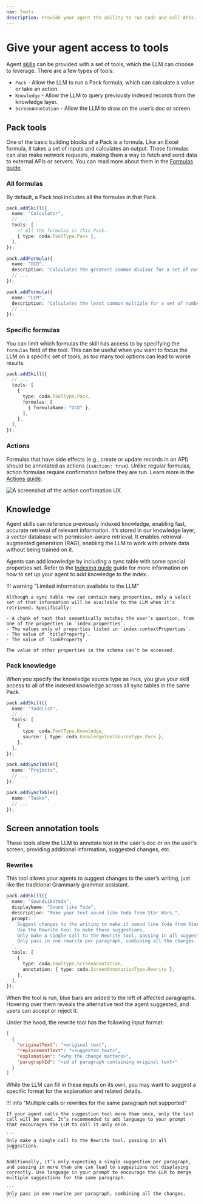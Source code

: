 ```yaml
---
nav: Tools
description: Provide your agent the ability to run code and call APIs.
---
```


# Give your agent access to tools

Agent [skills][skills] can be provided with a set of tools, which the LLM can choose to leverage. There are a few types of tools:

- `Pack` - Allow the LLM to run a Pack formula, which can calculate a value or take an action.
- `Knowledge` - Allow the LLM to query previously indexed records from the knowledge layer.
- `ScreenAnnotation` - Allow the LLM to draw on the user’s doc or screen.


## Pack tools

One of the basic building blocks of a Pack is a formula. Like an Excel formula, it takes a set of inputs and calculates an output. These formulas can also make network requests, making them a way to fetch and send data to external APIs or servers. You can read more about them in the [Formulas guide][formulas].


### All formulas

By default, a Pack tool includes all the formulas in that Pack.

```ts
pack.addSkill({
  name: "Calculator",
  // ...
  tools: [
    // All the formulas in this Pack.
    { type: coda.ToolType.Pack },
  ],
});

pack.addFormula({
  name: "GCD",
  description: "Calculates the greatest common divisor for a set of numbers.",
  // ...
});

pack.addFormula({
  name: "LCM",
  description: "Calculates the least common multiple for a set of numbers.",
  // ...
});
```


### Specific formulas

You can limit which formulas the skill has access to by specifying the `formulas` field of the tool. This can be useful when you want to focus the LLM on a specific set of tools, as too many tool options can lead to worse results.

```ts
pack.addSkill({
  // ...
  tools: [
    {
      type: coda.ToolType.Pack,
      formulas: [
        { formulaName: "GCD" },
      ],
    },
  ],
});
```


### Actions

Formulas that have side effects (e.g., create or update records in an API) should be annotated as actions (`isAction: true`). Unlike regular formulas, action formulas require confirmation before they are run. Learn more in the [Actions guide][actions].

<img src="../../../images/agent_action_confirmation.png" srcset="../../../images/agent_action_confirmation_2x.png 2x" alt="A screenshot of the action confirmation UX." class="screenshot">


## Knowledge

Agent skills can reference previously indexed knowledge, enabling fast, accurate retrieval of relevant information. It’s stored in our knowledge layer, a vector database with permission-aware retrieval. It enables retrieval-augmented generation (RAG), enabling the LLM to work with private data without being trained on it.

Agents can add knowledge by including a sync table with some special properties set. Refer to the [Indexing guide][indexing] guide for more information on how to set up your agent to add knowledge to the index.


!!! warning "Limited information available to the LLM"

    Although a sync table row can contain many properties, only a select set of that information will be available to the LLM when it’s retrieved. Specifically:

    - A chunk of text that semantically matches the user’s question, from one of the properties in `index.properties`.
    - The values only of properties listed in `index.contextProperties`.
    - The value of `titleProperty`.
    - The value of `linkProperty`.

    The value of other properties in the schema can’t be accessed.


### Pack knowledge

When you specify the knowledge source type as `Pack`, you give your skill access to all of the indexed knowledge across all sync tables in the same Pack.

```ts
pack.addSkill({
  name: "TodoList",
  // ...
  tools: [
    {
      type: coda.ToolType.Knowledge,
      source: { type: coda.KnowledgeToolSourceType.Pack },
    },
  ],
});

pack.addSyncTable({
  name: "Projects",
  // ...
});

pack.addSyncTable({
  name: "Tasks",
  // ...
});
```


## Screen annotation tools

These tools allow the LLM to annotate text in the user's doc or on the user's screen, providing additional information, suggested changes, etc.


### Rewrites

This tool allows your agents to suggest changes to the user’s writing, just like the traditional Grammarly grammar assistant.

```ts
pack.addSkill({
  name: "SoundLikeYoda",
  displayName: "Sound like Yoda",
  description: "Make your text sound like Yoda from Star Wars.",
  prompt: `
    Suggest changes to the writing to make it sound like Yoda from Star Wars.
    Use the Rewrite tool to make those suggestions.
    Only make a single call to the Rewrite tool, passing in all suggestions.
    Only pass in one rewrite per paragraph, combining all the changes.
  `,
  tools: [
    {
      type: coda.ToolType.ScreenAnnotation,
      annotation: { type: coda.ScreenAnnotationType.Rewrite },
    },
  ],
});
```

When the tool is run, blue bars are added to the left of affected paragraphs. Hovering over them reveals the alternative text the agent suggested, and users can accept or reject it.

<!-- TODO: Screenshot -->

Under the hood, the rewrite tool has the following input format:

```json
[
  {
    "originalText": "<original text",
    "replacementText": "<suggested text>",
    "explanation": "<why the change matters>",
    "paragraphId": "<id of paragraph containing original text>"
  }
]
```

While the LLM can fill in these inputs on its own, you may want to suggest a specific format for the explanation and related details.


!!! info "Multiple calls or rewrites for the same paragraph not supported"

    If your agent calls the suggestion tool more than once, only the last call will be used. It’s recommended to add language to your prompt that encourages the LLM to call it only once.

    ```
    Only make a single call to the Rewrite tool, passing in all suggestions.
    ```

    Additionally, it’s only expecting a single suggestion per paragraph, and passing in more than one can lead to suggestions not displaying correctly. Use language in your prompt to encourage the LLM to merge multiple suggestions for the same paragraph.

    ```
    Only pass in one rewrite per paragraph, combining all the changes.
    ```


[skills]: ./skills.md
[formulas]: ../../guides/blocks/formulas.md
[actions]: ../../guides/blocks/actions.md
[indexing]: ../indexing/index.md
